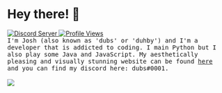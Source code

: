 # Hey there! 👋
<a href='https://discord.gg/PtsBc4b'>
    <img src='https://img.shields.io/discord/719949131497603123.svg?color=%237289da&label=discord&logo=discord&style=flat-square' alt='Discord Server'>
</a>
<a href='#'>
  <img src='https://hits.seeyoufarm.com/api/count/incr/badge.svg?url=https%3A%2F%2Fgithub.com%2Fduhby%2Fduhby&count_bg=%2344cc11&icon=&icon_color=%23555555&title=Profile%20Views&edge_flat=true' alt='Profile Views'>
</a>
<br>
<samp>
  I'm Josh (also known as 'dubs' or 'duhby') and I'm a developer that is addicted to coding. I main Python but I also play some Java and JavaScript. My aesthetically pleasing and visually stunning website can be found <a href='https://dubs.rip'>here</a> and you can find my discord here: dubs#0001.
</samp>
<br><br>
<!-- <img src='https://github-readme-stats.vercel.app/api/top-langs/?username=duhby&theme=tokyonight'> -->
<img src='https://github-readme-stats.vercel.app/api?username=duhby&count_private=true&theme=tokyonight&show_icons=true'>
